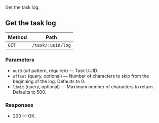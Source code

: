 Get the task log.

## Get the task log


| Method | Path              |
| ------ | ----------------- |
| `GET`  | `/task/:uuid/log` |

### Parameters

* `uuid` (url pattern, required) — Task UUID.
* `offset` (query, optional) — Number of characters to skip from the beginning of the log. Defaults to 0.
* `limit` (query, optional) — Maximum number of characters to return. Defaults to 500.

### Responses

* 200 — OK.

